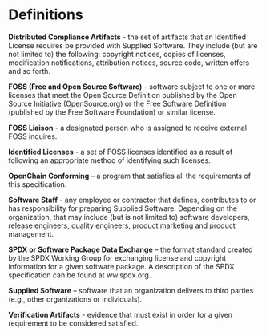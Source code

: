 # Definitions

**Distributed Compliance Artifacts** - the set of artifacts that an Identified License requires be provided with Supplied Software. They include (but are not limited to) the following: copyright notices, copies of licenses, modification notifications, attribution notices, source code, written offers and so forth.

**FOSS (Free and Open Source Software)** - software subject to one or more licenses that meet the Open Source Definition published by the Open Source Initiative (OpenSource.org) or the Free Software Definition (published by the Free Software Foundation) or similar license.

**FOSS Liaison** - a designated person who is assigned to receive external FOSS inquires.

**Identified Licenses** - a set of FOSS licenses identified as a result of following an appropriate method of
identifying such licenses.

**OpenChain Conforming** – a program that satisfies all the requirements of this specification.

**Software Staff** - any employee or contractor that defines, contributes to or has responsibility for preparing Supplied Software. Depending on the organization, that may include (but is not limited to) software developers, release engineers, quality engineers, product marketing and product management.

**SPDX or Software Package Data Exchange** – the format standard created by the SPDX Working Group for exchanging license and copyright information for a given software package. A description of the SPDX specification can be found at ww.spdx.org.

**Supplied Software** – software that an organization delivers to third parties (e.g., other organizations or individuals).

**Verification Artifacts** - evidence that must exist in order for a given requirement to be considered satisfied.
